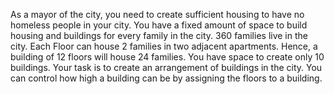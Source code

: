 As a mayor of the city, you need to create sufficient housing to have no homeless people in
your city. You have a fixed amount of space to build housing and buildings for every family
in the city.
360 families live in the city. Each Floor can house 2 families in two adjacent apartments.
Hence, a building of 12 floors will house 24 families. You have space to create only 10
buildings.
Your task is to create an arrangement of buildings in the city. You can control how high a
building can be by assigning the floors to a building.
